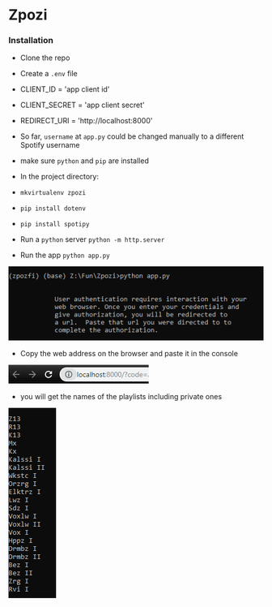 # Zpozi

### Installation

 - Clone the repo

 - Create a `.env` file
  - CLIENT_ID = 'app client id'
  - CLIENT_SECRET = 'app client secret'
  - REDIRECT_URI = 'http://localhost:8000'


 - So far, `username` at `app.py` could be changed manually to a different Spotify username

 - make sure `python` and `pip` are installed
 - In the project directory:
  - `mkvirtualenv zpozi`
  - `pip install dotenv`
  - `pip install spotipy`

- Run a `python` server `python -m http.server`
- Run the app `python app.py`

![Alt text](img/run.PNG?raw=true "Run")

- Copy the web address on the browser and paste it in the console

![Alt text](img/auth_code.PNG?raw=true "Auth")

- you will get the names of the playlists including private ones

![Alt text](img/playlists.PNG?raw=true "Playlists")
